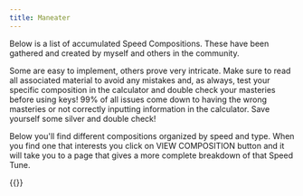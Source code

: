 ```yaml
---
title: Maneater
---
```

Below is a list of accumulated Speed Compositions. These have been gathered and created by myself and others in the community.

Some are easy to implement, others prove very intricate. Make sure to read all associated material to avoid any mistakes and, as always, test your specific composition in the calculator and double check your masteries before using keys! 99% of all issues come down to having the wrong masteries or not correctly inputting information in the calculator. Save yourself some silver and double check!

Below you'll find different compositions organized by speed and type. When you find one that interests you click on VIEW COMPOSITION button and it will take you to a page that gives a more complete breakdown of that Speed Tune.

{{<speedtune filtertype="champion" filter="Maneater">}}